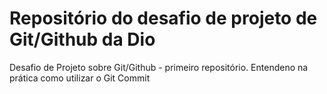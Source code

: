 # Repositório do desafio de projeto de Git/Github da Dio
Desafio de Projeto sobre Git/Github - primeiro repositório. Entendeno na prática como utilizar o Git Commit
